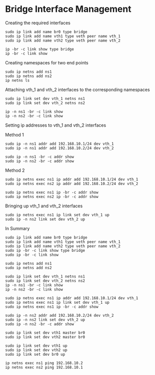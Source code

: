 # Bridge Interface Management

Creating the required interfaces

```
sudo ip link add name br0 type bridge
sudo ip link add name vth1 type veth peer name vth_1
sudo ip link add name vth2 type veth peer name vth_2
```
```
ip -br -c link show type bridge
ip -br -c link show
```

Creating namespaces for two end points

```
sudo ip netns add ns1
sudo ip netns add ns2
ip netns ls
```

Attaching vth_1 and vth_2 interfaces to the corresponding namespaces

```
sudo ip link set dev vth_1 netns ns1
sudo ip link set dev vth_2 netns ns2
```

```
ip -n ns1 -br -c link show
ip -n ns2 -br -c link show
```

Setting ip addresses to vth_1 and vth_2 interfaces

Method 1
```
sudo ip -n ns1 addr add 192.168.10.1/24 dev vth_1
sudo ip -n ns1 addr add 192.168.10.2/24 dev vth_2
```
```
sudo ip -n ns1 -br -c addr show
sudo ip -n ns2 -br -c addr show
```

Method 2
```
sudo ip netns exec ns1 ip addr add 192.168.10.1/24 dev vth_1
sudo ip netns exec ns2 ip addr add 192.168.10.2/24 dev vth_2
```
```
sudo ip netns exec ns1 ip -br -c addr show
sudo ip netns exec ns2 ip -br -c addr show
```

Bringing up vth_1 and vth_2 interfaces
```
sudo ip netns exec ns1 ip link set dev vth_1 up
sudo ip -n ns2 link set dev vth_2 up
```



In Summary
```
sudo ip link add name br0 type bridge
sudo ip link add name vth1 type veth peer name vth_1 
sudo ip link add name vth2 type veth peer name vth_2
sudo ip -br -c link show type bridge
sudo ip -br -c link show

sudo ip netns add ns1
sudo ip netns add ns2

sudo ip link set dev vth_1 netns ns1
sudo ip link set dev vth_2 netns ns2
ip -n ns1 -br -c link show
ip -n ns2 -br -c link show

sudo ip netns exec ns1 ip addr add 192.168.10.1/24 dev vth_1
sudo ip netns exec ns1 ip link set dev vth_1 up
sudo ip netns exec ns1 ip -br -c addr show

sudo ip -n ns2 addr add 192.168.10.2/24 dev vth_2
sudo ip -n ns2 link set dev vth_2 up
sudo ip -n ns2 -br -c addr show

sudo ip link set dev vth1 master br0
sudo ip link set dev vth2 master br0

sudo ip link set dev vth1 up
sudo ip link set dev vth2 up
sudo ip link set dev br0 up

ip netns exec ns1 ping 192.168.10.2 
ip netns exec ns2 ping 192.168.10.1
```
